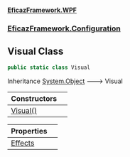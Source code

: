#### [EficazFramework.WPF](EficazFrameworkWPF.md 'EficazFramework WPF')
### [EficazFramework.Configuration](EficazFrameworkWPF.md#EficazFramework.Configuration 'EficazFramework.Configuration')

## Visual Class

```csharp
public static class Visual
```

Inheritance [System.Object](https://docs.microsoft.com/en-us/dotnet/api/System.Object 'System.Object') &#129106; Visual

| Constructors | |
| :--- | :--- |
| [Visual()](EficazFramework.Configuration/Visual/Visual().md 'EficazFramework.Configuration.Visual.Visual()') | |

| Properties | |
| :--- | :--- |
| [Effects](EficazFramework.Configuration/Visual/Effects.md 'EficazFramework.Configuration.Visual.Effects') | |
